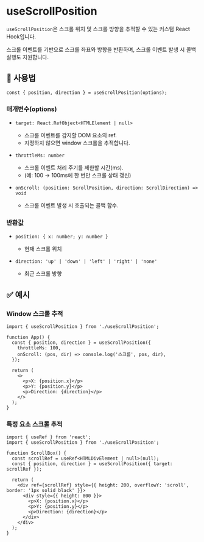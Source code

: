 # useScrollPosition

`useScrollPosition`은 스크롤 위치 및 스크롤 방향을 추적할 수 있는 커스텀 React Hook입니다.

스크롤 이벤트를 기반으로 스크롤 좌표와 방향을 반환하며, 스크롤 이벤트 발생 시 콜백 실행도 지원합니다.

## 🔗 사용법

```tsx
const { position, direction } = useScrollPosition(options);
```

### 매개변수(options)

- `target: React.RefObject<HTMLElement | null>`
  - 스크롤 이벤트를 감지할 DOM 요소의 ref.
  - 지정하지 않으면 window 스크롤을 추적합니다.

- `throttleMs: number`
  - 스크롤 이벤트 처리 주기를 제한할 시간(ms).
  - (예: 100 → 100ms에 한 번만 스크롤 상태 갱신)

- `onScroll: (position: ScrollPosition, direction: ScrollDirection) => void`
  - 스크롤 이벤트 발생 시 호출되는 콜백 함수.

### 반환값

- `position: { x: number; y: number }`
  - 현재 스크롤 위치

- `direction: 'up' | 'down' | 'left' | 'right' | 'none'`
  - 최근 스크롤 방향

## ✅ 예시

### Window 스크롤 추적

```tsx
import { useScrollPosition } from './useScrollPosition';

function App() {
  const { position, direction } = useScrollPosition({
    throttleMs: 100,
    onScroll: (pos, dir) => console.log('스크롤', pos, dir),
  });

  return (
    <>
      <p>X: {position.x}</p>
      <p>Y: {position.y}</p>
      <p>Direction: {direction}</p>
    </>
  );
}
```

### 특정 요소 스크롤 추적

```tsx
import { useRef } from 'react';
import { useScrollPosition } from './useScrollPosition';

function ScrollBox() {
  const scrollRef = useRef<HTMLDivElement | null>(null);
  const { position, direction } = useScrollPosition({ target: scrollRef });

  return (
    <div ref={scrollRef} style={{ height: 200, overflowY: 'scroll', border: '1px solid black' }}>
      <div style={{ height: 800 }}>
        <p>X: {position.x}</p>
        <p>Y: {position.y}</p>
        <p>Direction: {direction}</p>
      </div>
    </div>
  );
}
```
